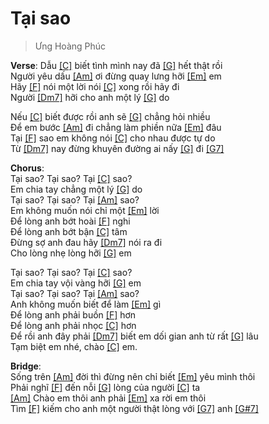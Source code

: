 # Tại sao
> Ưng Hoàng Phúc

**Verse**:
Dẫu [[C]]() biết tình mình nay đã [[G]]() hết thật rồi   
Người yêu dấu [[Am]]() ơi đừng quay lưng hỡi [[Em]]() em   
Hãy [[F]]() nói một lời nói [[C]]() xong rồi hãy đi   
Người [[Dm7]]() hỡi cho anh một lý [[G]]() do   
   
Nếu [[C]]() biết được rồi anh sẽ [[G]]() chẳng hỏi nhiều   
Để em bước [[Am]]() đi chẳng làm phiền nữa [[Em]]() đâu   
Tại [[F]]() sao em không nói [[C]]() cho nhau được tự do   
Từ [[Dm7]]() nay đừng khuyên đường ai nấy [[G]]() đi [[G7]]()   
   
**Chorus**:   
Tại sao? Tại sao? Tại [[C]]() sao?   
Em chia tay chẳng một lý [[G]]() do   
Tại sao? Tại sao? Tại [[Am]]() sao?   
Em không muốn nói chỉ một [[Em]]() lời   
Để lòng anh bớt hoài [[F]]() nghi   
Để lòng anh bớt bận [[C]]() tâm   
Đừng sợ anh đau hãy [[Dm7]]() nói ra đi   
Cho lòng nhẹ lòng hỡi [[G]]() em 
   
Tại sao? Tại sao? Tại [[C]]() sao?   
Em chia tay vội vàng hỡi [[G]]() em  
Tại sao? Tại sao? Tại [[Am]]() sao?   
Anh không muốn biết để làm [[Em]]() gì   
Để lòng anh phải buồn [[F]]() hơn   
Để lòng anh phải nhọc [[C]]() hơn   
Để rồi anh đây phải [[Dm7]]() biết em dối gian anh từ rất [[G]]() lâu   
Tạm biệt em nhé, chào [[C]]() em.   
   
**Bridge**:   
Sống trên [[Am]]() đời thì đừng nên chỉ biết [[Em]]() yêu mình thôi   
Phải nghĩ [[F]]() đến nỗi [[G]]() lòng của người [[C]]() ta   
[[Am]]() Chào em thôi anh phải [[Em]]() xa rời em thôi   
Tìm [[F]]() kiếm cho anh một người thật lòng với [[G7]]() anh [[G#7]]()   
